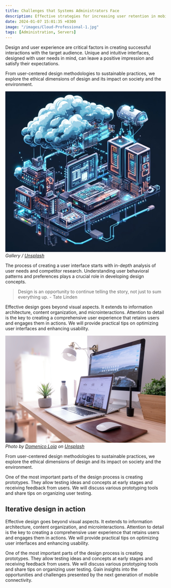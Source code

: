 ```yaml
---
title: Challenges that Systems Administrators Face
description: Effective strategies for increasing user retention in mobile apps, from push notification best practices to gamification techniques that keep users coming back for more.
date: 2024-01-07 15:01:35 +0300
image: "/images/Cloud-Professional-1.jpg"
tags: [Administration, Servers]
---
```


Design and user experience are critical factors in creating successful interactions with the target audience. Unique and intuitive interfaces, designed with user needs in mind, can leave a positive impression and satisfy their expectations.

From user-centered design methodologies to sustainable practices, we explore the ethical dimensions of design and its impact on society and the environment.

<div class="gallery-box">
  <div class="gallery">
    <img src="/images/Cloud-8.jpg" loading="lazy" alt="Post">
  </div>
  <em>Gallery / <a href="https://unsplash.com/" target="_blank">Unsplash</a></em>
</div>

The process of creating a user interface starts with in-depth analysis of user needs and competitor research. Understanding user behavioral patterns and preferences plays a crucial role in developing design concepts.

> Design is an opportunity to continue telling the story, not just to sum everything up. - Tate Linden

Effective design goes beyond visual aspects. It extends to information architecture, content organization, and microinteractions. Attention to detail is the key to creating a comprehensive user experience that retains users and engages them in actions. We will provide practical tips on optimizing user interfaces and enhancing usability.

![Computer](/images/Workstation-1.jpg)
_Photo by [Domenico Loia](https://unsplash.com/@domenicoloia) on [Unsplash](https://unsplash.com)_

From user-centered design methodologies to sustainable practices, we explore the ethical dimensions of design and its impact on society and the environment.

One of the most important parts of the design process is creating prototypes. They allow testing ideas and concepts at early stages and receiving feedback from users. We will discuss various prototyping tools and share tips on organizing user testing.

## Iterative design in action

Effective design goes beyond visual aspects. It extends to information architecture, content organization, and microinteractions. Attention to detail is the key to creating a comprehensive user experience that retains users and engages them in actions. We will provide practical tips on optimizing user interfaces and enhancing usability.

One of the most important parts of the design process is creating prototypes. They allow testing ideas and concepts at early stages and receiving feedback from users. We will discuss various prototyping tools and share tips on organizing user testing. Gain insights into the opportunities and challenges presented by the next generation of mobile connectivity.
